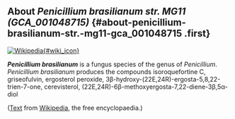 About *Penicillium brasilianum str. MG11 (GCA\_001048715)* {#about-penicillium-brasilianum-str.-mg11-gca_001048715 .first}
----------------------------------------------------------

[![Wikipedia](/img/wikipedia_logo_v2_en.png){#wiki_icon}](http://en.wikipedia.org/wiki/Penicillium_brasilianum)

***Penicillium brasilianum*** is a fungus species of the genus of
*Penicillium*. *Penicillium brasilianum* produces the compounds
isoroquefortine C, griseofulvin, ergosterol peroxide,
3β-hydroxy-(22E,24R)-ergosta-5,8,22-trien-7-one, cerevisterol,
(22E,24R)-6β-methoxyergosta-7,22-diene-3β,5α-diol

([Text](http://en.wikipedia.org/wiki/Penicillium_brasilianum) from
[Wikipedia](http://en.wikipedia.org/), the free encyclopaedia.)
